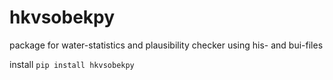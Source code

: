 # hkvsobekpy
package for water-statistics and plausibility checker using his- and bui-files

install
`pip install hkvsobekpy`

